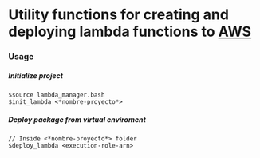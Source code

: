 # Utility functions for creating and deploying lambda functions to [AWS](https://docs.aws.amazon.com/lambda/latest/dg/welcome.html)

### Usage
##### Initialize project
```
$source lambda_manager.bash
$init_lambda <*nombre-proyecto*>
```

##### Deploy package from virtual enviroment
```
// Inside <*nombre-proyecto*> folder
$deploy_lambda <execution-role-arn>
```

